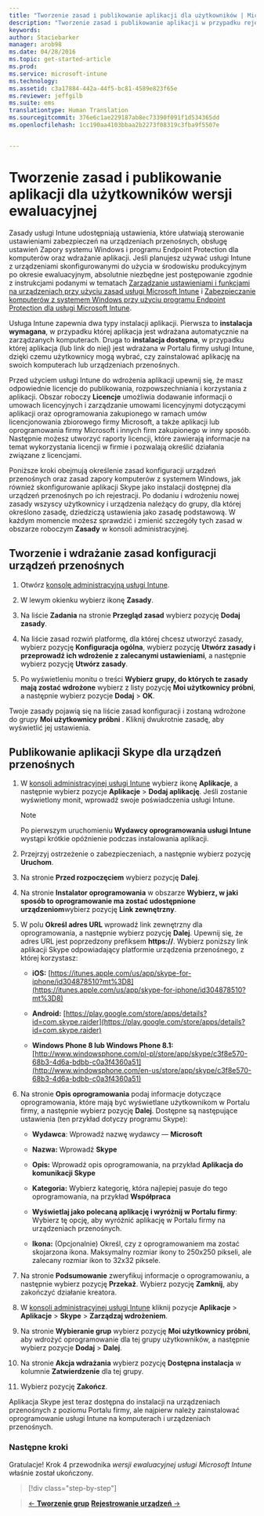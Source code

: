 ```yaml
---
title: "Tworzenie zasad i publikowanie aplikacji dla użytkowników | Microsoft Intune"
description: "Tworzenie zasad i publikowanie aplikacji w przypadku rejestracji w celu skorzystania z bezpłatnej, 30-dniowej wersji ewaluacyjnej usługi Intune"
keywords: 
author: Staciebarker
manager: arob98
ms.date: 04/28/2016
ms.topic: get-started-article
ms.prod: 
ms.service: microsoft-intune
ms.technology: 
ms.assetid: c3a17884-442a-44f5-bc81-4589e823f65e
ms.reviewer: jeffgilb
ms.suite: ems
translationtype: Human Translation
ms.sourcegitcommit: 376e6c1ae229187ab8ec73390f091f1d534365dd
ms.openlocfilehash: 1cc190aa4103bbaa2b2273f08319c3fba9f5507e


---
```



# Tworzenie zasad i publikowanie aplikacji dla użytkowników wersji ewaluacyjnej
Zasady usługi Intune udostępniają ustawienia, które ułatwiają sterowanie ustawieniami zabezpieczeń na urządzeniach przenośnych, obsługę ustawień Zapory systemu Windows i programu Endpoint Protection dla komputerów oraz wdrażanie aplikacji. Jeśli planujesz używać usługi Intune z urządzeniami skonfigurowanymi do użycia w środowisku produkcyjnym po okresie ewaluacyjnym, absolutnie niezbędne jest postępowanie zgodnie z instrukcjami podanymi w tematach [Zarządzanie ustawieniami i funkcjami na urządzeniach przy użyciu zasad usługi Microsoft Intune](/intune/deploy-use/manage-settings-and-features-on-your-devices-with-microsoft-intune-policies) i [Zabezpieczanie komputerów z systemem Windows przy użyciu programu Endpoint Protection dla usługi Microsoft Intune](/intune/deploy-use/help-secure-windows-pcs-with-endpoint-protection-for-microsoft-intune).

Usługa Intune zapewnia dwa typy instalacji aplikacji. Pierwsza to **instalacja wymagana**, w przypadku której aplikacja jest wdrażana automatycznie na zarządzanych komputerach. Druga to **instalacja dostępna**, w przypadku której aplikacja (lub link do niej) jest wdrażana w Portalu firmy usługi Intune, dzięki czemu użytkownicy mogą wybrać, czy zainstalować aplikację na swoich komputerach lub urządzeniach przenośnych.

Przed użyciem usługi Intune do wdrożenia aplikacji upewnij się, że masz odpowiednie licencje do publikowania, rozpowszechniania i korzystania z aplikacji. Obszar roboczy **Licencje** umożliwia dodawanie informacji o umowach licencyjnych i zarządzanie umowami licencyjnymi dotyczącymi aplikacji oraz oprogramowania zakupionego w ramach umów licencjonowania zbiorowego firmy Microsoft, a także aplikacji lub oprogramowania firmy Microsoft i innych firm zakupionego w inny sposób. Następnie możesz utworzyć raporty licencji, które zawierają informacje na temat wykorzystania licencji w firmie i pozwalają określić działania związane z licencjami.

Poniższe kroki obejmują określenie zasad konfiguracji urządzeń przenośnych oraz zasad zapory komputerów z systemem Windows, jak również skonfigurowanie aplikacji Skype jako instalacji dostępnej dla urządzeń przenośnych po ich rejestracji. Po dodaniu i wdrożeniu nowej zasady wszyscy użytkownicy i urządzenia należący do grupy, dla której określono zasadę, dziedziczą ustawienia jako zasadę podstawową. W każdym momencie możesz sprawdzić i zmienić szczegóły tych zasad w obszarze roboczym **Zasady** w konsoli administracyjnej.

## Tworzenie i wdrażanie zasad konfiguracji urządzeń przenośnych

1.  Otwórz [konsolę administracyjną usługi Intune](https://manage.microsoft.com/).

2.  W lewym okienku wybierz ikonę **Zasady**.

3.  Na liście **Zadania** na stronie **Przegląd zasad** wybierz pozycję **Dodaj zasady**.

4.  Na liście zasad rozwiń platformę, dla której chcesz utworzyć zasady, wybierz pozycję **Konfiguracja ogólna**, wybierz pozycję **Utwórz zasady i przeprowadź ich wdrożenie z zalecanymi ustawieniami**, a następnie wybierz pozycję **Utwórz zasady**.

5.  Po wyświetleniu monitu o treści **Wybierz grupy, do których te zasady mają zostać wdrożone** wybierz z listy pozycję **Moi użytkownicy próbni**, a następnie wybierz pozycje **Dodaj** &gt; **OK**.

Twoje zasady pojawią się na liście zasad konfiguracji i zostaną wdrożone do grupy **Moi użytkownicy próbni** . Kliknij dwukrotnie zasadę, aby wyświetlić jej ustawienia.

## Publikowanie aplikacji Skype dla urządzeń przenośnych

1.  W [konsoli administracyjnej usługi Intune](https://manage.microsoft.com/) wybierz ikonę **Aplikacje**, a następnie wybierz pozycje **Aplikacje** &gt; **Dodaj aplikację**. Jeśli zostanie wyświetlony monit, wprowadź swoje poświadczenia usługi Intune.

    > [!NOTE]
    > Po pierwszym uruchomieniu **Wydawcy oprogramowania usługi Intune** wystąpi krótkie opóźnienie podczas instalowania aplikacji.

2.  Przejrzyj ostrzeżenie o zabezpieczeniach, a następnie wybierz pozycję **Uruchom**.

3.  Na stronie **Przed rozpoczęciem** wybierz pozycję **Dalej**.

4.  Na stronie **Instalator oprogramowania** w obszarze **Wybierz, w jaki sposób to oprogramowanie ma zostać udostępnione urządzeniom**wybierz pozycję **Link zewnętrzny**.

5.  W polu **Określ adres URL** wprowadź link zewnętrzny dla oprogramowania, a następnie wybierz pozycję **Dalej**. Upewnij się, że adres URL jest poprzedzony prefiksem **https://**. Wybierz poniższy link aplikacji Skype odpowiadający platformie urządzenia przenośnego, z której korzystasz:

    -   **iOS:** [https://itunes.apple.com/us/app/skype-for-iphone/id304878510?mt%3D8](https://itunes.apple.com/us/app/skype-for-iphone/id304878510?mt%3D8)

    -   **Android:** [https://play.google.com/store/apps/details?id=com.skype.raider](https://play.google.com/store/apps/details?id=com.skype.raider)

    -   **Windows Phone 8 lub Windows Phone 8.1:** [http://www.windowsphone.com/pl-pl/store/app/skype/c3f8e570-68b3-4d6a-bdbb-c0a3f4360a51](http://www.windowsphone.com/en-us/store/app/skype/c3f8e570-68b3-4d6a-bdbb-c0a3f4360a51)

6.  Na stronie **Opis oprogramowania** podaj informacje dotyczące oprogramowania, które mają być wyświetlane użytkownikom w Portalu firmy, a następnie wybierz pozycję **Dalej**. Dostępne są następujące ustawienia (ten przykład dotyczy programu Skype):

    -   **Wydawca**: Wprowadź nazwę wydawcy — **Microsoft**

    -   **Nazwa:** Wprowadź **Skype**

    -   **Opis:** Wprowadź opis oprogramowania, na przykład **Aplikacja do komunikacji Skype**

    -   **Kategoria:** Wybierz kategorię, która najlepiej pasuje do tego oprogramowania, na przykład **Współpraca**

    -   **Wyświetlaj jako polecaną aplikację i wyróżnij w Portalu firmy**: Wybierz tę opcję, aby wyróżnić aplikację w Portalu firmy na urządzeniach przenośnych.

    -   **Ikona:**  (Opcjonalnie) Określ, czy z oprogramowaniem ma zostać skojarzona ikona. Maksymalny rozmiar ikony to 250x250 pikseli, ale zalecany rozmiar ikon to 32x32 piksele.

7.  Na stronie **Podsumowanie** zweryfikuj informacje o oprogramowaniu, a następnie wybierz pozycję **Przekaż**. Wybierz pozycję **Zamknij**, aby zakończyć działanie kreatora.

8.  W [konsoli administracyjnej usługi Intune](https://manage.microsoft.com/) kliknij pozycje **Aplikacje** &gt; **Aplikacje** &gt; **Skype** &gt; **Zarządzaj wdrożeniem**.

9. Na stronie **Wybieranie grup** wybierz pozycję **Moi użytkownicy próbni**, aby wdrożyć oprogramowanie dla tej grupy użytkowników, a następnie wybierz pozycje **Dodaj** &gt; **Dalej**.

10. Na stronie **Akcja wdrażania** wybierz pozycję **Dostępna instalacja** w kolumnie **Zatwierdzenie** dla tej grupy.

11. Wybierz pozycję **Zakończ**.

Aplikacja Skype jest teraz dostępna do instalacji na urządzeniach przenośnych z poziomu Portalu firmy, ale najpierw należy zainstalować oprogramowanie usługi Intune na komputerach i urządzeniach przenośnych.

### Następne kroki
Gratulacje! Krok 4 przewodnika *wersji ewaluacyjnej usługi Microsoft Intune* właśnie został ukończony.

>[!div class="step-by-step"]

>[&larr; **Tworzenie grup**](.\get-started-with-a-30-day-trial-of-microsoft-intune-step-3.md)     [**Rejestrowanie urządzeń** &rarr;](.\get-started-with-a-30-day-trial-of-microsoft-intune-step-5.md)  



<!--HONumber=Jul16_HO3-->


